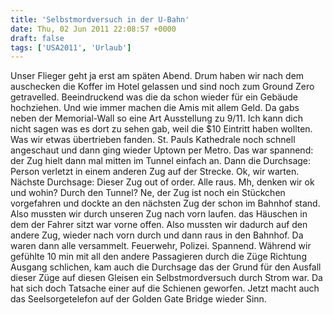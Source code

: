 ```yaml
---
title: 'Selbstmordversuch in der U-Bahn'
date: Thu, 02 Jun 2011 22:08:57 +0000
draft: false
tags: ['USA2011', 'Urlaub']
---
```


Unser Flieger geht ja erst am späten Abend. Drum haben wir nach dem auschecken die Koffer im Hotel gelassen und sind noch zum Ground Zero getravelled. Beeindruckend was die da schon wieder für ein Gebäude hochziehen. Und wie immer machen die Amis mit allem Geld. Da gabs neben der Memorial-Wall so eine Art Ausstellung zu 9/11. Ich kann dich nicht sagen was es dort zu sehen gab, weil die $10 Eintritt haben wollten. Was wir etwas übertrieben fanden. St. Pauls Kathedrale noch schnell angeschaut und dann ging wieder Uptown per Metro. Das war spannend: der Zug hielt dann mal mitten im Tunnel einfach an. Dann die Durchsage: Person verletzt in einem anderen Zug auf der Strecke. Ok, wir warten. Nächste Durchsage: Dieser Zug out of order. Alle raus. Mh, denken wir ok und wohin? Durch den Tunnel? Ne, der Zug ist noch ein Stückchen vorgefahren und dockte an den nächsten Zug der schon im Bahnhof stand. Also mussten wir durch unseren Zug nach vorn laufen. das Häuschen in dem der Fahrer sitzt war vorne offen. Also mussten wir dadurch auf den andere Zug, wieder nach vorn durch und dann raus in den Bahnhof. Da waren dann alle versammelt. Feuerwehr, Polizei. Spannend. Während wir gefühlte 10 min mit all den andere Passagieren durch die Züge Richtung Ausgang schlichen, kam auch die Durchsage das der Grund für den Ausfall dieser Züge auf diesen Gleisen ein Selbstmordversuch durch Strom war. Da hat sich doch Tatsache einer auf die Schienen geworfen. Jetzt macht auch das Seelsorgetelefon auf der Golden Gate Bridge wieder Sinn.